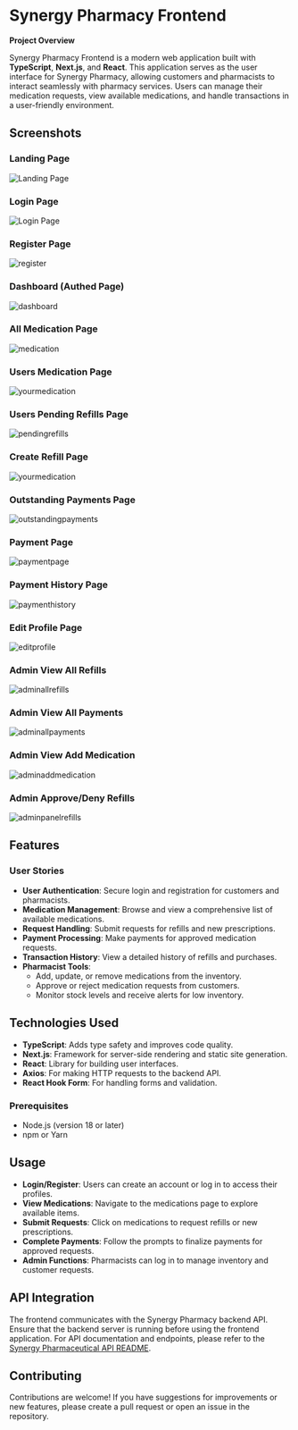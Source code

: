 # Synergy Pharmacy Frontend

**Project Overview**

Synergy Pharmacy Frontend is a modern web application built with **TypeScript**, **Next.js**, and **React**. This application serves as the user interface for Synergy Pharmacy, allowing customers and pharmacists to interact seamlessly with pharmacy services. Users can manage their medication requests, view available medications, and handle transactions in a user-friendly environment.

## Screenshots
### Landing Page

![Landing Page](https://github.com/user-attachments/assets/6ea6c26a-bc1f-45f0-a26d-f62e047905bf)

### Login Page

![Login Page](https://github.com/user-attachments/assets/e97246cb-64aa-459b-9a47-16fc3b40cfb7)

### Register Page

![register](https://github.com/user-attachments/assets/25a7f0e2-642e-45d4-af99-933ada17994c)

### Dashboard (Authed Page)

![dashboard](https://github.com/user-attachments/assets/8cab83c5-e3e2-4f7e-987d-b1691acf65af)

### All Medication Page

![medication](https://github.com/user-attachments/assets/5a468b87-ee40-4a51-9207-12fc6ede3b9c)

### Users Medication Page

![yourmedication](https://github.com/user-attachments/assets/a4b71b8e-1ef9-438d-bcbb-575ade7db031)

### Users Pending Refills Page

![pendingrefills](https://github.com/user-attachments/assets/9518d2dd-e078-490e-be67-fa92618e75d3)

### Create Refill Page

![yourmedication](https://github.com/user-attachments/assets/a4b71b8e-1ef9-438d-bcbb-575ade7db031)

### Outstanding Payments Page

![outstandingpayments](https://github.com/user-attachments/assets/0fb4d19a-66f9-41c1-9455-db7358db8ed7)

### Payment Page

![paymentpage](https://github.com/user-attachments/assets/39676c21-2aa2-415e-8570-2841e767d026)

### Payment History Page

![paymenthistory](https://github.com/user-attachments/assets/92893235-0463-441f-8232-489ca9a4e578)

### Edit Profile Page

![editprofile](https://github.com/user-attachments/assets/a08013ec-a8ff-4df6-869d-1a062fd62939)


### Admin View All Refills

![adminallrefills](https://github.com/user-attachments/assets/eafffa53-daa5-4698-9e92-fb69e507517e)

### Admin View All Payments

![adminallpayments](https://github.com/user-attachments/assets/99440184-6317-4a3a-ac46-0595082f7206)

### Admin View Add Medication

![adminaddmedication](https://github.com/user-attachments/assets/1159d45d-d5d3-4a56-9c37-53cb427e4f9b)

### Admin Approve/Deny Refills

![adminpanelrefills](https://github.com/user-attachments/assets/7b62451b-9a20-4f44-a159-b49ba371f201)


## Features

### User Stories
- **User Authentication**: Secure login and registration for customers and pharmacists.
- **Medication Management**: Browse and view a comprehensive list of available medications.
- **Request Handling**: Submit requests for refills and new prescriptions.
- **Payment Processing**: Make payments for approved medication requests.
- **Transaction History**: View a detailed history of refills and purchases.
- **Pharmacist Tools**:
  - Add, update, or remove medications from the inventory.
  - Approve or reject medication requests from customers.
  - Monitor stock levels and receive alerts for low inventory.

## Technologies Used
- **TypeScript**: Adds type safety and improves code quality.
- **Next.js**: Framework for server-side rendering and static site generation.
- **React**: Library for building user interfaces.
- **Axios**: For making HTTP requests to the backend API.
- **React Hook Form**: For handling forms and validation.


### Prerequisites
- Node.js (version 18 or later)
- npm or Yarn

## Usage

- **Login/Register**: Users can create an account or log in to access their profiles.
- **View Medications**: Navigate to the medications page to explore available items.
- **Submit Requests**: Click on medications to request refills or new prescriptions.
- **Complete Payments**: Follow the prompts to finalize payments for approved requests.
- **Admin Functions**: Pharmacists can log in to manage inventory and customer requests.

## API Integration

The frontend communicates with the Synergy Pharmacy backend API. Ensure that the backend server is running before using the frontend application. For API documentation and endpoints, please refer to the [Synergy Pharmaceutical API README](link-to-backend-readme).

## Contributing

Contributions are welcome! If you have suggestions for improvements or new features, please create a pull request or open an issue in the repository.
